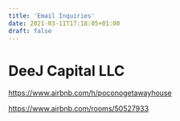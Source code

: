 ```yaml
---
title: 'Email Inquiries'
date: 2021-03-11T17:18:05+01:00
draft: false
---
```


# DeeJ Capital LLC

https://www.airbnb.com/h/poconogetawayhouse

https://www.airbnb.com/rooms/50527933
